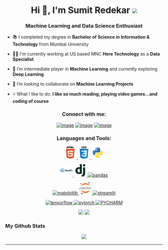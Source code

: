 <h1 align="center">Hi 👋, I'm Sumit Redekar <img height="40" src="https://emoji.gg/assets/emoji/6316-gnomehi.gif"></h1>
<h3 align="center">Machine Learning and Data Science Enthusiast</h3>



- 📚 I completed my degree in **Bachelor of Science in Information & Technology** from Mumbai University

- 👨‍💼 I'm currently working at US based MNC **Here Technology** as a **Data Specialist**

- 🌱 I’m intermediate player in **Machine Learning** and currently exploring **Deep Learning**

- 👯 I’m looking to collaborate on **Machine Learning Projects**

- ⚡ What I like to do: **I like so much reading, playing video games...and coding of course**

<h3 align="center">Connect with me:</h3>
<div align="center">

[![image](https://img.shields.io/badge/LinkedIn-0077B5?style=for-the-badge&logo=linkedin&logoColor=white)](https://www.linkedin.com/in/sumit-redekar-101817205/)
[![image](https://img.shields.io/badge/Instagram-E4405F?style=for-the-badge&logo=instagram&logoColor=white)](https://www.instagram.com/summittttttt/)
[![image](https://img.shields.io/badge/Gmail-D14836?style=for-the-badge&logo=gmail&logoColor=white)](mailto:sumitredekar15@gmail.com)
  
</div>

<h3 align="center">Languages and Tools:</h3>

<p align="center"> 
  <a href="https://www.w3.org/html/" target="_blank"> 
    <img src="https://raw.githubusercontent.com/devicons/devicon/master/icons/html5/html5-original-wordmark.svg" alt="html5" width="40" height="40"/> 
  </a>
  <a href="https://www.w3schools.com/css/" target="_blank"> 
    <img src="https://raw.githubusercontent.com/devicons/devicon/master/icons/css3/css3-original-wordmark.svg" alt="css3" width="40" height="40"/> 
  </a> 
  <a href="https://www.python.org" target="_blank"> 
    <img src="https://raw.githubusercontent.com/devicons/devicon/master/icons/python/python-original.svg" alt="python" width="40" height="40"/> 
  </a>
 </p>
 <p align='center'>
  <a href="https://numpy.org/" target="_blank"> 
    <img src="https://github.com/devicons/devicon/blob/master/icons/numpy/numpy-original-wordmark.svg" alt="numpy" width="40" height="40"/> 
  </a>
  <a href="https://www.djangoproject.com/" target="_blank"> 
    <img src="https://github.com/devicons/devicon/blob/master/icons/django/django-plain.svg" alt="django" width="40" height="40"/> 
  </a> 
  <a href="https://pandas.pydata.org/" target="_blank"> 
    <img src="https://upload.wikimedia.org/wikipedia/commons/e/ed/Pandas_logo.svg" alt="pandas" width="40" height="40"/>
  </a>
</p>
<p align='center'>
  <a href="https://matplotlib.org/stable/index.html" target="_blank"> 
    <img src="https://upload.wikimedia.org/wikipedia/commons/8/84/Matplotlib_icon.svg" alt="matplotlib" width="40" height="40"/>
  </a>
  <a href="https://jupyter.org/" target="_blank"> 
    <img src="https://github.com/devicons/devicon/blob/master/icons/jupyter/jupyter-original-wordmark.svg" alt="jupyter" width="40" height="40"/> 
  </a>
  <a href="https://streamlit.io/" target="_blank"> 
    <img src="https://streamlit.io/images/brand/streamlit-logo-primary-colormark-darktext.svg" alt="streamlit" width="40" height="40"/>
  </a>
</p>
<p align="center">  
  <a href="https://www.tensorflow.org/" target="_blank"> 
    <img src="https://upload.wikimedia.org/wikipedia/commons/2/2d/Tensorflow_logo.svg" alt="tensorflow" width="40" height="40"/>
  </a>
  <a href="https://pytorch.org/" target="_blank"> 
    <img src="https://upload.wikimedia.org/wikipedia/commons/c/c6/PyTorch_logo_black.svg" alt="pytorch" width="80" height="40"/>
  </a>
  <a href="https://scikit-learn.org/stable/index.html" target="_blank"> 
    <img src="https://upload.wikimedia.org/wikipedia/commons/0/05/Scikit_learn_logo_small.svg" alt="PYCHARM" width="40" height="40"/>
  </a>
</p>

<p align= "center">
  <img height= "150" src="https://github-readme-stats.vercel.app/api?username=sumittttttt&theme=react&show_icons=true&include_all_commits=true" />
  <img height= "150" src="https://github-readme-stats.vercel.app/api/top-langs/?username=sumittttttt&theme=react&layout=compact" />
</p>

<h3>My Github Stats </h3>

<p align='center'><img src="http://github-readme-streak-stats.herokuapp.com?user=sumittttttt&theme=onedark">



  



------
